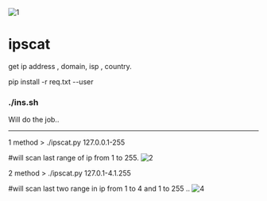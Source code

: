 ![1](https://user-images.githubusercontent.com/48766198/78956699-c1782080-7aeb-11ea-9238-cee703fecbfa.png)

# ipscat
get ip address , domain, isp , country.

pip install -r req.txt --user

<h3>./ins.sh</h3>

Will do the job..

<hr>

1 method > ./ipscat.py 127.0.0.1-255 

  #will scan last range of ip from 1 to 255.
![2](https://user-images.githubusercontent.com/48766198/78956700-c2a94d80-7aeb-11ea-80c6-c03b07f8b9b7.png)

2 method > ./ipscat.py 127.0.1-4.1.255

  #will scan last two range in ip from 1 to 4 and 1 to 255 ..
![4](https://user-images.githubusercontent.com/48766198/78957958-69dbb400-7aef-11ea-83f2-7c2a3046f40f.png)
  








